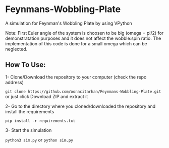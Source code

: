 # Feynmans-Wobbling-Plate
A simulation for Feynman's Wobbling Plate by using VPython

Note: First Euler angle of the system is choosen to be big (omega = pi/2) for demonstratation purposes and it does not affect the wobble:spin ratio. The implementation of this code is done for a small omega which can be neglected.

## How To Use:

1- Clone/Download the repository to your computer (check the repo address) 

`git clone https://github.com/oonacitarhan/Feynmans-Wobbling-Plate.git` or just click Download ZIP and extract it


2- Go to the directory where you cloned/downloaded the repository and install the requirements

`pip install -r requirements.txt`


3- Start the simulation

`python3 sim.py` or `python sim.py` 
